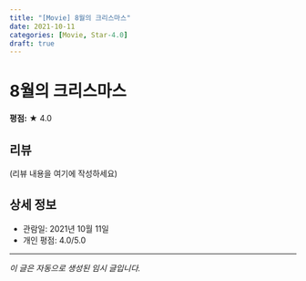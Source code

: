 ```yaml
---
title: "[Movie] 8월의 크리스마스"
date: 2021-10-11
categories: [Movie, Star-4.0]
draft: true
---
```


# 8월의 크리스마스

**평점:** ★ 4.0

## 리뷰

(리뷰 내용을 여기에 작성하세요)

## 상세 정보

- 관람일: 2021년 10월 11일
- 개인 평점: 4.0/5.0

---

*이 글은 자동으로 생성된 임시 글입니다.*
